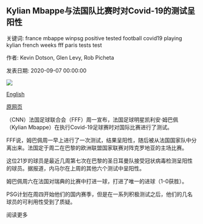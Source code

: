 ## Kylian Mbappe与法国队比赛时对Covid-19的测试呈阳性

关键词: france mbappe winpsg positive tested football covid19 playing kylian french weeks fff paris tests test

作者: Kevin Dotson, Glen Levy, Rob Picheta

发表日期: 2020-09-07 00:00:00

![](https://cdn.cnn.com/cnnnext/dam/assets/200907215422-mbappe-super-tease.jpg)

[English](Kylian%20Mbappe%20tests%20positive%20for%20Covid-19%20while%20playing%20with%20France.md)

[原网页](https://edition.cnn.com/2020/09/07/football/kylian-mbappe-covid-test-spt-intl/index.html)

（CNN）法国足球联合会（FFF）周一宣布，法国足球明星凯利安·姆巴佩（Kylian Mbappe）在执行Covid-19足球赛时对国际比赛进行了测试。

FFF说，姆巴佩周一早上进行了一次测试，结果呈阳性，随后被从法国国家队中分离出来。法国定于周二在巴黎的欧洲联盟国家联赛对阵克罗地亚的主场比赛。

这位21岁的球员是最近几周第七次在巴黎的圣日耳曼队接受冠状病毒检测呈阳性的球员。据报道，内马尔在上周的其他六个测试中呈阳性。

姆巴佩周六在法国对瑞典的比赛中打进一球，打进了唯一的进球（1-0获胜）。

PSG计划在周四开始他们的国内赛季，但是在一系列积极测试之后，他们的几名球员的可利用性受到了质疑。

阅读更多
